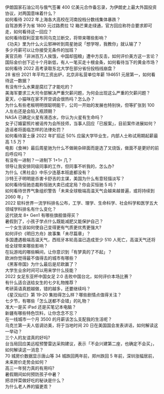 伊朗国家石油公司与俄气签署 400 亿美元合作备忘录，为伊朗史上最大外国投资协议，对两国意味着什么？  
如何看待 2022 年上海各大高校在河南投档分数线集体暴跌？  
自驾游男子为省 1800 元过路费拉 12 箱芒果走绿通，官方回应称符合要求即可走，如何看待这一回应？  
如何看待叙利亚宣布同乌克兰断交，将带来哪些影响？  
《功夫》里为什么火云邪神听到周星驰说「想学呀，我教你」就认输了？  
多少月薪可以让你接受无条件的加班？  
美官员称「非洲百万人挨饿，中国却囤粮」遭中方反击，如何评价美方这一言论？  
国际金价创下近十个月新低，有人一笔买走十根金条，如何看待当下的黄金市场？  
如何看待 2022 高考录取东北大学在部分省份投档线崩盘？  
28 省份 2021 年平均工资出炉，北京非私营单位年薪 194651 元居第一，如何看待这一数据？  
有没有什么水果是腐烂了才能吃的？  
美海军要求三大司令部解决严重欠薪问题，为何会出现这么严重的欠薪问题？  
夏天，小猫咪在家不开空调会很热吗？怎么办？  
为什么有些老板明明很聪明能干，公司一开始的发展也特别快，但等扩张到 100 人左右还是会陷入瓶颈期？  
NASA 已确定火星有液态水，你认为火星有生命吗？  
女子订婚宴照片被谣传为会所技师，当事人回应「已报案」，目前案件进展如何？造谣者将面临怎样的法律处罚？  
如何看待富士康 2022 年扩招近 50% 应届大学毕业生，内部人士称试用期起薪最高 1.5 万 ?  
电影《食神》最后周星驰为什么不做碗杂碎面而是选了叉烧饭，做面不是更好的前后呼应吗？  
有没有一进制？一进制下 1+1= 几？  
领导让我安排同级同事的工作，但同事不听我的，怎么办?  
为什么《黑社会》中乐少连基本班底都没有？  
沙特王子明明是杀害卡舒吉的主谋，美国为什么有意轻描淡写？  
如何看待恒驰总裁称恒驰大卖已成定局？你会买恒驰 5 吗？  
如何看待世界气象组织警告「未来全球极端高温天气会越来越普遍，或将持续到 2060 年」？  
2022 软科世界一流学科排名公布，工学、理学、生命科学、社会科学和医学五大领域学科排名有什么变化？  
这代骁龙 8+ Gen1 有哪些旗舰值得买？  
暑假到了，小孩子学点什么既能减肥又能保护自己？  
一个女生该如何使自己变得更有气质更优秀更强大?  
如何评价《明日方舟》故事集「未尽篇章」？  
多国遭遇极端高温天气，西班牙本轮高温已造成至少 510 人死亡，高温天气还将给全球带来哪些影响？  
在玩游戏的哪些瞬间，让你意识到「有梦真的了不起」？  
欧洲你觉得最不值得去的城市有哪些？  
《黑客帝国》为什么最后是尼欧赢了？  
大学生业余时间可以用来学什么技能？  
2022 女足东亚杯中国女足 2:0 击败中国台北，如何评价本场比赛？  
有什么适合送给女生的七夕礼物推荐？  
考研英语真题越做，错的越多，还要继续吗？  
《星汉灿烂》第 19-20 集拍得怎么样？哪些剧情点值得关注？  
七夕节，有哪些「怎么送都不会错」的礼物？  
准大一是买 iPad 还是买笔记本电脑？  
新疆有哪些特色饮料，让你念念不忘？  
在一线城市一个月 3500 的月薪该怎么支配我的生活呢？  
乌克兰第一夫人低调访美，将于当地时间 20 日在美国国会发表讲话，如何解读这一举动？  
三个人的友谊真的好吗?  
台当局回应美远程预警雷达采购建议，表示「不会兴建第二座，也确定不会买」，如何解读这一消息？  
70 城房价数据显示唐山等 34 城跌回两年前，郑州跌回 5 年前，深圳涨幅居前，未来房价走势会如何？  
高三一年努力真的有用吗?  
暑假期间如何预防孩子中暑？  
把凉拌菜做好吃的秘诀是什么？  
为什么老人养的猫更乖？  
